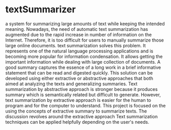 # textSummarizer
a system for summarizing large amounts of text while keeping the intended meaning. 
Nowadays, the need of automatic text summarization has augmented due to the rapid increase in number of information on the Internet. Therefore, it is too difficult for users to manually summarize those large online documents. text summarization solves this problem. It represents one of the natural language processing applications and is becoming more popular for information condensation. It allows getting the important information while dealing with large collection of documents. A good summary captures the essence of a long work in a brief informative statement that can be read and digested quickly. This solution can be developed using either extractive or abstractive approaches that both aimed at analyzing the texts and generalizing summaries. Text summarization by abstractive approach is stronger because it produces summary which is semantically related but difficult to generate. However, text summarization by extractive approach is easier for the human to program and for the computer to understand.
This project is focused on the using the concepts of extractive summary to summarize texts. The discussion revolves around the extractive approach Text summarization techniques can be applied helpfully depending on the user's needs.
